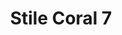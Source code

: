 ---
title: Stile Coral 7
date: 
draft: false

# descripcion
description : Aros simil coral. Confeccionados en resinas y plata 925.

materials: Plata 925

color: 

dimensions: Largo aro 3cm

code: 06-18-1021

type: "Conjuntos"

categories: []

price: $6.450,00

price_eftvo: $5.480,00

# Images
# first image will be shown in the product page
images:
  # - image: "images/path_to_image"
  # La ubicacion de las imagenes es imagenes/Conjuntos/Conjuntos.Aros y Dije/06-18-1021-stile-coral-7
  - image: "./images/conjuntos/aros_y_dije/06-18-1021-stile-coral-7.jpg"
---